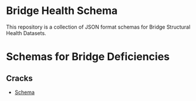 # Bridge Health Schema

This repository is a collection of JSON format schemas for Bridge Structural Health Datasets. 

# Schemas for Bridge Deficiencies 

## Cracks

- [Schema](http://lbovet.github.io/docson/#https://bridgingbigdata.github.io/bridgehealthschema/schema/crack.schema.json)
